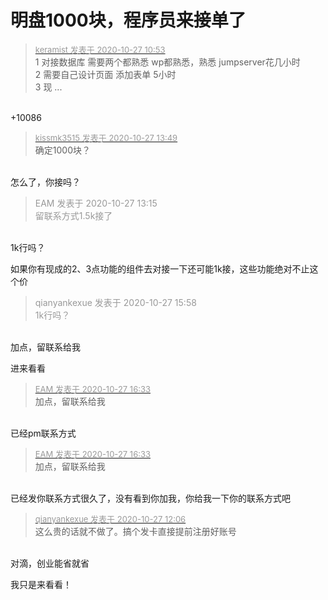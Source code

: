 # 明盘1000块，程序员来接单了


<div class="quote"><blockquote><font size="2"><a href="https://www.hostloc.com/forum.php?mod=redirect&amp;goto=findpost&amp;pid=9357908&amp;ptid=758871" target="_blank"><font color="#999999">keramist 发表于 2020-10-27 10:53</font></a></font><br />
1 对接数据库 需要两个都熟悉 wp都熟悉，熟悉 jumpserver花几小时<br />
2 需要自己设计页面 添加表单 5小时<br />
3 现 ...</blockquote></div><br />
+10086

<div class="quote"><blockquote><font size="2"><a href="https://www.hostloc.com/forum.php?mod=redirect&amp;goto=findpost&amp;pid=9358872&amp;ptid=758871" target="_blank"><font color="#999999">kissmk3515 发表于 2020-10-27 13:49</font></a></font><br />
确定1000块？</blockquote></div><br />
怎么了，你接吗？

<div class="quote"><blockquote><font color="#999999">EAM 发表于 2020-10-27 13:15</font><br />
<font color="#999999">留联系方式1.5k接了</font></blockquote></div><br />
1k行吗？

如果你有现成的2、3点功能的组件去对接一下还可能1k接，这些功能绝对不止这个价

<div class="quote"><blockquote><font color="#999999">qianyankexue 发表于 2020-10-27 15:58</font><br />
<font color="#999999">1k行吗？</font></blockquote></div><br />
加点，留联系给我 

进来看看

<div class="quote"><blockquote><font size="2"><a href="https://www.hostloc.com/forum.php?mod=redirect&amp;goto=findpost&amp;pid=9359905&amp;ptid=758871" target="_blank"><font color="#999999">EAM 发表于 2020-10-27 16:33</font></a></font><br />
加点，留联系给我</blockquote></div><br />
已经pm联系方式

<div class="quote"><blockquote><font size="2"><a href="https://www.hostloc.com/forum.php?mod=redirect&amp;goto=findpost&amp;pid=9359905&amp;ptid=758871" target="_blank"><font color="#999999">EAM 发表于 2020-10-27 16:33</font></a></font><br />
加点，留联系给我</blockquote></div><br />
已经发你联系方式很久了，没有看到你加我，你给我一下你的联系方式吧

<div class="quote"><blockquote><font size="2"><a href="https://www.hostloc.com/forum.php?mod=redirect&amp;goto=findpost&amp;pid=9358347&amp;ptid=758871" target="_blank"><font color="#999999">qianyankexue 发表于 2020-10-27 12:06</font></a></font><br />
这么贵的话就不做了。搞个发卡直接提前注册好账号</blockquote></div><br />
对滴，创业能省就省

我只是来看看！<br />
<br />
<img src="static/image/smiley/default/lol.gif" smilieid="12" border="0" alt="" /><img src="static/image/smiley/default/lol.gif" smilieid="12" border="0" alt="" /><img src="static/image/smiley/default/lol.gif" smilieid="12" border="0" alt="" />
